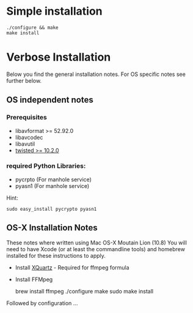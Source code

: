 Simple installation
===================
    ./configure && make
    make install


Verbose Installation
====================
Below you find the general installation notes. For OS specific notes see further below.

OS independent notes
--------------------

### Prerequisites
* libavformat >= 52.92.0
* libavcodec
* libavutil
* [twisted >= 10.2.0](http://www.twistedmatrix.com)

### required Python Libraries:
* pycrpto (For manhole service)
* pyasn1 (For manhole service)

Hint:
    
    sudo easy_install pycrypto pyasn1



OS-X Installation Notes
-----------------------
These notes where written using Mac OS-X Moutain Lion (10.8)
You will need to have Xcode (or at least the commandline tools) and homebrew installed for these instructions to apply.

* Install [XQuartz](http://xquartz.macosforge.org/landing/) - Required for ffmpeg formula
* Install FFMpeg

    brew install ffmpeg
    ./configure
    make
    sudo make install

Followed by configuration ...